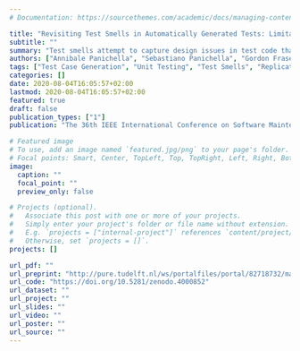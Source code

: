 ```yaml
---
# Documentation: https://sourcethemes.com/academic/docs/managing-content/

title: "Revisiting Test Smells in Automatically Generated Tests: Limitations, Pitfalls, and Opportunities"
subtitle: ""
summary: "Test smells attempt to capture design issues in test code that reduce their maintainability. Previous work found such smells to be highly common in automatically generated test-cases, but based this result on specific static detection rules; although these are based on the original definition of “test smells”, a recent empirical study showed that developers perceive these as overly strict and non-representative of the maintainability and quality of test suites. This leads us to investigate how effective such test smell detection tools are on automatically generated test suites. In this paper, we build dataset of 2,340 test cases automatically generated by EVOSUITE for 100 Java classes. We performed a multi-stage, cross-validated manual analysis to identify six types of test smells and label their instances. We benchmark the performance of two test smell detection tools: one widely used in prior work, and one recently introduced with the express goal to match developer perceptions of test smells. Our results show that these test smell detection strategies poorly characterized the issues in automatically generated test suites; the older tool’s detection strategies, especially, misclassified over 70% of test smells, both missing real instances (false negatives) and marking many smell- free tests as smelly (false positives). We identify common patterns in these tests that can be used to improve the tools, refine and update the definition of certain test smells, and highlight as of yet uncharacterized issues. Our findings suggest the need for (i) more appropriate metrics to match development practice; and (ii) more accurate detection strategies, to be evaluated primarily in industrial contexts."
authors: ["Annibale Panichella", "Sebastiano Panichella", "Gordon Fraser",  "Anand Ashok Sawant", "Vincent Hellendoorn"]
tags: ["Test Case Generation", "Unit Testing", "Test Smells", "Replication Study"]
categories: []
date: 2020-08-04T16:05:57+02:00
lastmod: 2020-08-04T16:05:57+02:00
featured: true
draft: false
publication_types: ["1"]
publication: "The 36th IEEE International Conference on Software Maintenance and Evolution (ICSME 2020)"

# Featured image
# To use, add an image named `featured.jpg/png` to your page's folder.
# Focal points: Smart, Center, TopLeft, Top, TopRight, Left, Right, BottomLeft, Bottom, BottomRight.
image:
  caption: ""
  focal_point: ""
  preview_only: false

# Projects (optional).
#   Associate this post with one or more of your projects.
#   Simply enter your project's folder or file name without extension.
#   E.g. `projects = ["internal-project"]` references `content/project/deep-learning/index.md`.
#   Otherwise, set `projects = []`.
projects: []

url_pdf: ""
url_preprint: "http://pure.tudelft.nl/ws/portalfiles/portal/82718732/main.pdf"
url_code: "https://doi.org/10.5281/zenodo.4000852"
url_dataset: ""
url_project: ""
url_slides: ""
url_video: ""
url_poster: ""
url_source: ""
---
```

